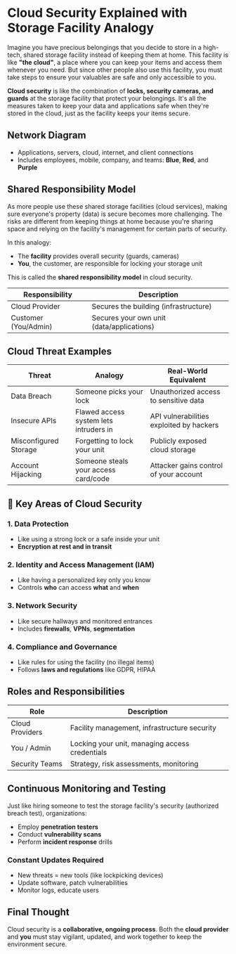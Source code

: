 
# Cloud Security Explained with Storage Facility Analogy

Imagine you have precious belongings that you decide to store in a high-tech, shared storage facility instead of keeping them at home. This facility is like **"the cloud"**, a place where you can keep your items and access them whenever you need. But since other people also use this facility, you must take steps to ensure your valuables are safe and only accessible to you.

**Cloud security** is like the combination of **locks, security cameras, and guards** at the storage facility that protect your belongings. It's all the measures taken to keep your data and applications safe when they're stored in the cloud, just as the facility keeps your items secure.

## Network Diagram
- Applications, servers, cloud, internet, and client connections
- Includes employees, mobile, company, and teams: **Blue**, **Red**, and **Purple**

## Shared Responsibility Model

As more people use these shared storage facilities (cloud services), making sure everyone's property (data) is secure becomes more challenging. The risks are different from keeping things at home because you're sharing space and relying on the facility's management for certain parts of security.

In this analogy:
- The **facility** provides overall security (guards, cameras)
- **You**, the customer, are responsible for locking your storage unit

This is called the **shared responsibility model** in cloud security.

| Responsibility         | Description |
|------------------------|-------------|
| Cloud Provider         | Secures the building (infrastructure) |
| Customer (You/Admin)   | Secures your own unit (data/applications) |

## Cloud Threat Examples

| Threat                    | Analogy                                          | Real-World Equivalent                        |
|--------------------------|--------------------------------------------------|----------------------------------------------|
| Data Breach              | Someone picks your lock                          | Unauthorized access to sensitive data        |
| Insecure APIs            | Flawed access system lets intruders in           | API vulnerabilities exploited by hackers     |
| Misconfigured Storage    | Forgetting to lock your unit                     | Publicly exposed cloud storage               |
| Account Hijacking        | Someone steals your access card/code             | Attacker gains control of your account       |

## 🔐 Key Areas of Cloud Security

### 1. Data Protection
- Like using a strong lock or a safe inside your unit
- **Encryption at rest and in transit**

### 2. Identity and Access Management (IAM)
- Like having a personalized key only you know
- Controls **who** can access **what** and **when**

### 3. Network Security
- Like secure hallways and monitored entrances
- Includes **firewalls**, **VPNs**, **segmentation**

### 4. Compliance and Governance
- Like rules for using the facility (no illegal items)
- Follows **laws and regulations** like GDPR, HIPAA

## Roles and Responsibilities

| Role                     | Description |
|--------------------------|-------------|
| Cloud Providers          | Facility management, infrastructure security |
| You / Admin              | Locking your unit, managing access credentials |
| Security Teams           | Strategy, risk assessments, monitoring          |

## Continuous Monitoring and Testing

Just like hiring someone to test the storage facility's security (authorized breach test), organizations:
- Employ **penetration testers**
- Conduct **vulnerability scans**
- Perform **incident response** drills

### Constant Updates Required
- New threats = new tools (like lockpicking devices)
- Update software, patch vulnerabilities
- Monitor logs, educate users

## Final Thought

Cloud security is a **collaborative, ongoing process**.
Both the **cloud provider** and **you** must stay vigilant, updated, and work together to keep the environment secure.
